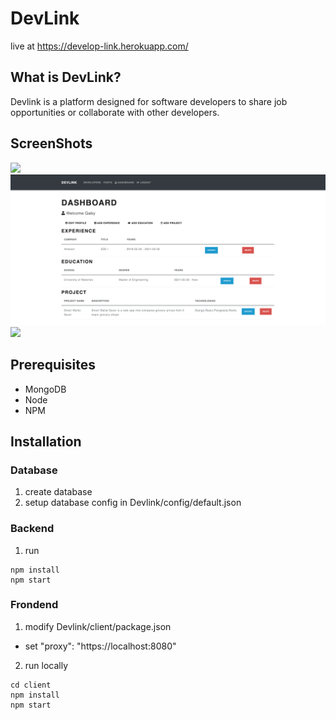 # DevLink
live at https://develop-link.herokuapp.com/

## What is DevLink?
Devlink is a platform designed for software developers to share job opportunities or collaborate with other developers.

## ScreenShots
![](images/Welcome%20Page.png)
![](images/Dashboard.png)
![](images/ProjectBoard.png)

## Prerequisites
- MongoDB
- Node
- NPM

## Installation
### Database
1. create database
2. setup database config in Devlink/config/default.json

### Backend
1. run 
```
npm install
npm start
```
### Frondend
1. modify Devlink/client/package.json
  - set "proxy": "https://localhost:8080"
2. run locally
```
cd client
npm install
npm start
```
